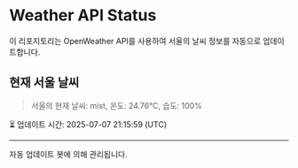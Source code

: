 
# Weather API Status

이 리포지토리는 OpenWeather API를 사용하여 서울의 날씨 정보를 자동으로 업데이트합니다.

## 현재 서울 날씨
> 서울의 현재 날씨: mist, 온도: 24.76°C, 습도: 100%

⏳ 업데이트 시간: 2025-07-07 21:15:59 (UTC)

---
자동 업데이트 봇에 의해 관리됩니다.
